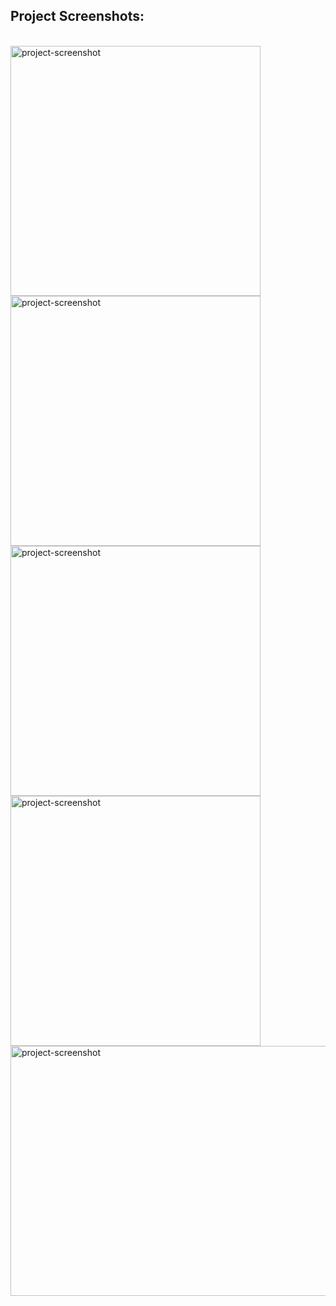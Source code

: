 <h2>Project Screenshots:</h2>
<br/>

<img  src="https://github.com/enes-tanis/E-Commerce-Project/assets/113691478/a39eec99-bdcb-46aa-8fb3-cf7c1fa54ae0" alt="project-screenshot" width="400" height="400/">

<img src="https://github.com/enes-tanis/E-Commerce-Project/assets/113691478/549a946b-dcb0-4a7f-a495-ec813661b4d4" alt="project-screenshot" width="400" height="400/">

<img src="https://github.com/enes-tanis/E-Commerce-Project/assets/113691478/e5145c25-6e6b-4a8d-8e2e-56a082b42157" alt="project-screenshot" width="400" height="400/">

<img src="https://github.com/enes-tanis/E-Commerce-Project/assets/113691478/fa5ec77a-cc8c-4c9c-8af9-c55534c035f9" alt="project-screenshot" width="400" height="400/">

<img style="width:800px;height:400px;" src="https://github.com/enes-tanis/E-Commerce-Project/assets/113691478/e3b89179-152a-490b-b96b-62d1e29300bd" alt="project-screenshot" width="400" height="400/">
